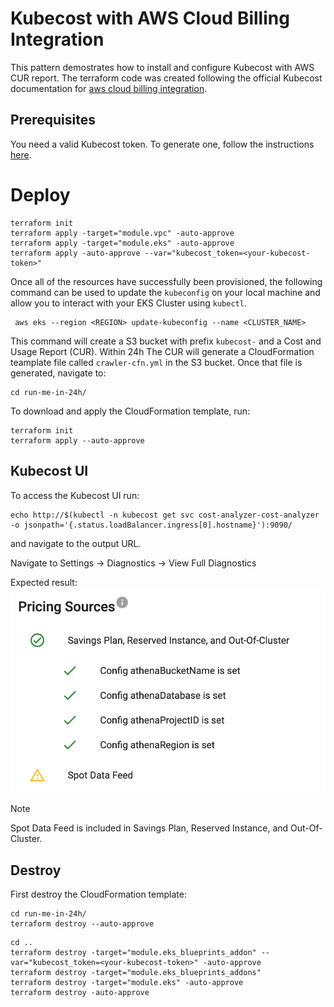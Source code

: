# Kubecost with AWS Cloud Billing Integration

This pattern demostrates how to install and configure Kubecost with AWS CUR report.
The terraform code was created following the official Kubecost documentation for [aws cloud billing integration](https://docs.kubecost.com/install-and-configure/install/cloud-integration/aws-cloud-integrations).

## Prerequisites

You need a valid Kubecost token. To generate one, follow the instructions [here](https://www.kubecost.com/install#show-instructions).


# Deploy
```
terraform init
terraform apply -target="module.vpc" -auto-approve
terraform apply -target="module.eks" -auto-approve
terraform apply -auto-approve --var="kubecost_token=<your-kubecost-token>"
```

Once all of the resources have successfully been provisioned, the following command can be used to update the `kubeconfig` on your local machine and allow you to interact with your EKS Cluster using `kubectl`.

```
 aws eks --region <REGION> update-kubeconfig --name <CLUSTER_NAME>
```

This command will create a S3 bucket with prefix `kubecost-` and a Cost and Usage Report (CUR). Within 24h The CUR will generate a CloudFormation teamplate file called `crawler-cfn.yml` in the S3 bucket. Once that file is generated, navigate to:

```
cd run-me-in-24h/
```
To download and apply the CloudFormation template, run:
```
terraform init
terraform apply --auto-approve
```

## Kubecost UI
To access the Kubecost UI run:
```
echo http://$(kubectl -n kubecost get svc cost-analyzer-cost-analyzer -o jsonpath='{.status.loadBalancer.ingress[0].hostname}'):9090/
```
and navigate to the output URL.

Navigate to Settings -> Diagnostics -> View Full Diagnostics

Expected result:
![screenshot](static/screenshot.png)

> [!NOTE]
> Spot Data Feed is included in Savings Plan, Reserved Instance, and Out-Of-Cluster.

## Destroy
First destroy the CloudFormation template:
```
cd run-me-in-24h/
terraform destroy --auto-approve
```

```
cd ..
terraform destroy -target="module.eks_blueprints_addon" --var="kubecost_token=<your-kubecost-token>" -auto-approve
terraform destroy -target="module.eks_blueprints_addons"
terraform destroy -target="module.eks" -auto-approve
terraform destroy -auto-approve
```
